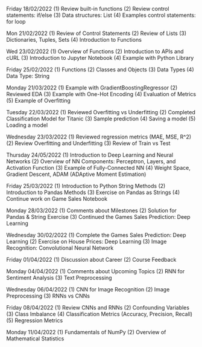 Friday 18/02/2022
(1) Review built-in functions
(2) Review control statements: if/else
(3) Data structures: List
(4) Examples control statements: for loop

Mon 21/02/2022
(1) Review of Control Statements
(2) Review of Lists
(3) Dictionaries, Tuples, Sets
(4) Introduction to Functions

Wed 23/02/2022
(1) Overview of Functions
(2) Introduction to APIs and cURL
(3) Introduction to Jupyter Notebook
(4) Example with Python Library

Friday 25/02/2022
(1) Functions
(2) Classes and Objects
(3) Data Types
(4) Data Type: String

Monday 21/03/2022
(1) Example with GradientBoostingRegressor
(2) Reviewed EDA
(3) Example with One-Hot Encoding
(4) Evaluation of Metrics
(5) Example of Overfitting

Tuesday 22/03/2022
(1) Reviewed Overfitting vs Underfitting
(2) Completed Classification Model for Titanic
(3) Sample prediction
(4) Saving a model
(5) Loading a model

Wednesday 23/03/2022
(1) Reviewed regression metrics (MAE, MSE, R^2)
(2) Review Overfitting and Underfitting
(3) Review of Train vs Test

Thursday 24/05/2022
(1) Introduction to Deep Learning and Neural Networks
(2) Overview of NN Components: Perceptron, Layers, and Activation Function
(3) Example of Fully-Connected NN
(4) Weight Space, Gradient Descent, ADAM (ADAptive Moment Estimation)

Friday 25/03/2022
(1) Introduction to Python String Methods
(2) Introduction to Pandas Methods
(3) Exercise on Pandas as Strings
(4) Continue work on Game Sales Notebook

Monday 28/03/2022
(1) Comments about Milestones
(2) Solution for Pandas & String Exercise
(3) Continued the Games Sales Prediction: Deep Learning

Wednesday 30/02/2022
(1) Complete the Games Sales Prediction: Deep Learning
(2) Exercise on House Prices: Deep Learning
(3) Image Recognition: Convolutional Neural Network

Friday 01/04/2022
(1) Discussion about Career
(2) Course Feedback

Monday 04/04/2022
(1) Comments about Upcoming Topics
(2) RNN for Sentiment Analysis
(3) Text Preprocessing

Wednesday 06/04/2022
(1) CNN for Image Recognition
(2) Image Preprocessing
(3) RNNs vs CNNs

Friday 08/04/2022
(1) Review CNNs and RNNs
(2) Confounding Variables
(3) Class Imbalance
(4) Classification Metrics (Accuracy, Precision, Recall)
(5) Regression Metrics

Monday 11/04/2022
(1) Fundamentals of NumPy
(2) Overview of Mathematical Statistics